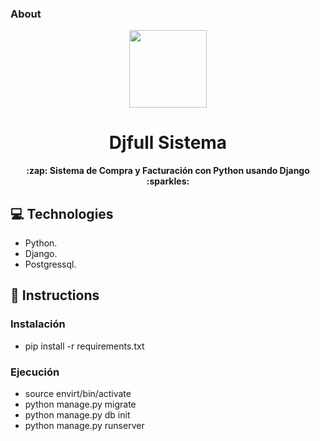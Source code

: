 ###  About
<p align="center">

  <img src="https://external-content.duckduckgo.com/iu/?u=https%3A%2F%2Fupload.wikimedia.org%2Fwikipedia%2Fcommons%2Fthumb%2Fc%2Fc3%2FPython-logo-notext.svg%2F1200px-Python-logo-notext.svg.png&f=1&nofb=1" height="124px">
  <h1 align="center">Djfull Sistema</h1>
  <p align="center">
    <b> :zap: Sistema de Compra y Facturación con Python usando Django  :sparkles:</b>
  </p>

</p>

 
## 💻  Technologies
- Python.
- Django.
- Postgressql.

##  🏁 Instructions

###   Instalación
- pip install -r requirements.txt


###  Ejecución
- source envirt/bin/activate
- python manage.py migrate
- python manage.py db init
- python manage.py runserver
